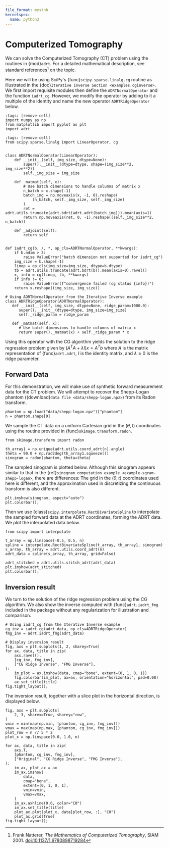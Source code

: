 ```yaml
---
file_format: mystnb
kernelspec:
  name: python3
---
```


# Computerized Tomography

We can solve the Computerized Tomography (CT) problem using the
routines in {mod}`adrt`. For a detailed mathematical description,
see standard references[^natterer01] on the topic.

Here we will be using SciPy's {func}`scipy.sparse.linalg.cg` routine as
illustrated in the {doc}`Iterative Inverse Section <examples.cginverse>`. We first
import requisite modules then define the `ADRTNormalOperator` and the
function `iadrt_cg`. However, we modify the operator by adding to it a
multiple of the identity and name the new operator `ADRTRidgeOperator` below.

```{code-cell} ipython3
:tags: [remove-cell]
import numpy as np
from matplotlib import pyplot as plt
import adrt
```

```{code-cell} ipython3
:tags: [remove-cell]
from scipy.sparse.linalg import LinearOperator, cg


class ADRTNormalOperator(LinearOperator):
    def __init__(self, img_size, dtype=None):
        super().__init__(dtype=dtype, shape=(img_size**2, img_size**2))
        self._img_size = img_size

    def _matmat(self, x):
        # Use batch dimensions to handle columns of matrix x
        n_batch = x.shape[-1]
        batch_img = np.moveaxis(x, -1, 0).reshape(
            (n_batch, self._img_size, self._img_size)
        )
        ret = adrt.utils.truncate(adrt.bdrt(adrt.adrt(batch_img))).mean(axis=1)
        return np.moveaxis(ret, 0, -1).reshape((self._img_size**2, n_batch))

    def _adjoint(self):
        return self


def iadrt_cg(b, /, *, op_cls=ADRTNormalOperator, **kwargs):
    if b.ndim > 3:
        raise ValueError("batch dimension not supported for iadrt_cg")
    img_size = b.shape[-1]
    linop = op_cls(img_size=img_size, dtype=b.dtype)
    tb = adrt.utils.truncate(adrt.bdrt(b)).mean(axis=0).ravel()
    x, info = cg(linop, tb, **kwargs)
    if info != 0:
        raise ValueError(f"convergence failed (cg status {info})")
    return x.reshape((img_size, img_size))
```

```{code-cell} ipython3
# Using ADRTNormalOperator from the Iterative Inverse example
class ADRTRidgeOperator(ADRTNormalOperator):
   def __init__(self, img_size, dtype=None, ridge_param=1000.0):
      super().__init__(dtype=dtype, img_size=img_size)
      self._ridge_param = ridge_param

   def _matmat(self, x):
      # Use batch dimensions to handle columns of matrix x
      return super()._matmat(x) + self._ridge_param * x
```

Using this operator with the CG algorithm yields the solution to the ridge
regression problem given by $(A^{T}A + \lambda I)x = A^{T}b$ where
$A$ is the matrix representation of {func}`adrt.adrt`, $I$ is the
identity matrix, and $\lambda \ge 0$ is the ridge parameter.

## Forward Data

For this demonstration, we will make use of synthetic forward
measurement data for the CT problem. We will attempt to recover the
Shepp-Logan phantom ({download}`data file <data/shepp-logan.npz>`)
from its Radon transform.

```{code-cell} ipython3
phantom = np.load("data/shepp-logan.npz")["phantom"]
n = phantom.shape[0]
```

We sample the CT data on a uniform Cartesian grid in the $(\theta, t)$
coordinates using the routine provided in {func}`skimage.transform.radon`.

```{code-cell} ipython3
from skimage.transform import radon

th_array1 = np.unique(adrt.utils.coord_adrt(n).angle)
theta = 90.0 + np.rad2deg(th_array1.squeeze())
sinogram = radon(phantom, theta=theta)
```

The sampled sinogram is plotted below. Although this sinogram appears similar to
that in the {ref}`sinogram computation example <example-sgram-shepp-logan>`, there are
differences: The grid in the $(\theta, t)$ coordinates used here is
different, and the approximation used in discretizing the continuous transform
is also different.

```{code-cell} ipython3
plt.imshow(sinogram, aspect="auto")
plt.colorbar();
```

Then we use {class}`scipy.interpolate.RectBivariateSpline` to
interpolate the sampled forward data at the ADRT coordinates, forming
the ADRT data. We plot the interpolated data below.

```{code-cell} ipython3
from scipy import interpolate

t_array = np.linspace(-0.5, 0.5, n)
spline = interpolate.RectBivariateSpline(t_array, th_array1, sinogram)
s_array, th_array = adrt.utils.coord_adrt(n)
adrt_data = spline(s_array, th_array, grid=False)

adrt_stitched = adrt.utils.stitch_adrt(adrt_data)
plt.imshow(adrt_stitched)
plt.colorbar();
```

## Inversion result

We turn to the solution of the ridge regression problem using the CG algorithm.
We also show the inverse computed with {func}`adrt.iadrt_fmg` included in the
package without any regularization for illustration and comparison.

```{code-cell} ipython3
# Using iadrt_cg from the Iterative Inverse example
cg_inv = iadrt_cg(adrt_data, op_cls=ADRTRidgeOperator)
fmg_inv = adrt.iadrt_fmg(adrt_data)

# Display inversion result
fig, axs = plt.subplots(1, 2, sharey=True)
for ax, data, title in zip(
    axs.ravel(),
    [cg_inv, fmg_inv],
    ["CG Ridge Inverse", "FMG Inverse"],
):
    im_plot = ax.imshow(data, cmap="bone", extent=(0, 1, 0, 1))
    fig.colorbar(im_plot, ax=ax, orientation="horizontal", pad=0.08)
    ax.set_title(title)
fig.tight_layout();
```

The inversion result, together with a slice plot in the horizontal direction, is
displayed below.

```{code-cell} ipython3
fig, axs = plt.subplots(
    2, 3, sharex=True, sharey="row",
)
vmin = min(map(np.min, [phantom, cg_inv, fmg_inv]))
vmax = max(map(np.max, [phantom, cg_inv, fmg_inv]))
plot_row = n // 5 * 2
plot_x = np.linspace(0.0, 1.0, n)

for ax, data, title in zip(
    axs.T,
    [phantom, cg_inv, fmg_inv],
    ["Original", "CG Ridge Inverse", "FMG Inverse"],
):
    im_ax, plot_ax = ax
    im_ax.imshow(
        data,
        cmap="bone",
        extent=(0, 1, 0, 1),
        vmin=vmin,
        vmax=vmax,
    )
    im_ax.axhline(0.6, color="C0")
    im_ax.set_title(title)
    plot_ax.plot(plot_x, data[plot_row, :], "C0")
    plot_ax.grid(True)
fig.tight_layout();
```

[^natterer01]: Frank Natterer, *The Mathematics of Computerized
    Tomography*, SIAM 2001.
    [doi:10.1137/1.9780898719284](https://doi.org/10.1137/1.9780898719284)
